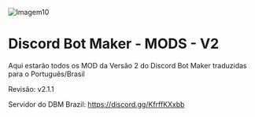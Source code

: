 ![Imagem10](https://user-images.githubusercontent.com/43226244/131955372-a539b1ee-f349-4088-9bb4-f35bdcd498ad.png)

# Discord Bot Maker - MODS - V2

Aqui estarão todos os MOD da Versão 2 do Discord Bot Maker traduzidas para o Português/Brasil

Revisão: v2.1.1

Servidor do DBM Brazil: https://discord.gg/KfrffKXxbb
